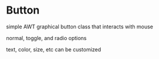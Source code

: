 # Button

simple AWT graphical button class that interacts with mouse

normal, toggle, and radio options

text, color, size, etc can be customized
